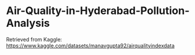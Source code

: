 # Air-Quality-in-Hyderabad-Pollution-Analysis
Retrieved from Kaggle: https://www.kaggle.com/datasets/manavgupta92/airqualityindexdata
